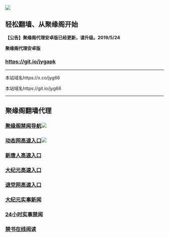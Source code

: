 ![](https://raw.githubusercontent.com/hao369/a/master/j.jpg)



## 轻松翻墙、从聚缘阁开始



**【公告】聚缘阁代理安卓版已经更新，请升级。2019/5/24**

 
**聚缘阁代理安卓版**
### https://git.io/jygapk  

***

本站域名https://x.co/jyg66 

本站域名https://git.io/jyg66



***




## 聚缘阁翻墙代理 



### [聚缘阁禁闻导航](http://356y3.h5a.hyundai-cme.net)![](https://tup.vraet.cf/jyg.gif)



### [动态网高速入口](https://throbbing-glade-909e.lian.workers.dev/-----https://662.nhhc.com.au)![](https://tup.vraet.cf/jygdl.gif)


### [新唐人高速入口](https://throbbing-glade-909e.lian.workers.dev/-----https://662.nhhc.com.au)

### [大纪元高速入口](https://throbbing-glade-909e.lian.workers.dev/-----https://662.nhhc.com.au)

### [退党网高速入口](https://throbbing-glade-909e.lian.workers.dev/-----https://662.nhhc.com.au)






### [大纪元实事新闻](https://git.io/fjmgE)

### [24小时实事禁闻](https://git.io/fj3Go)

### [禁书在线阅读](https://git.io/fjJ5Z)






